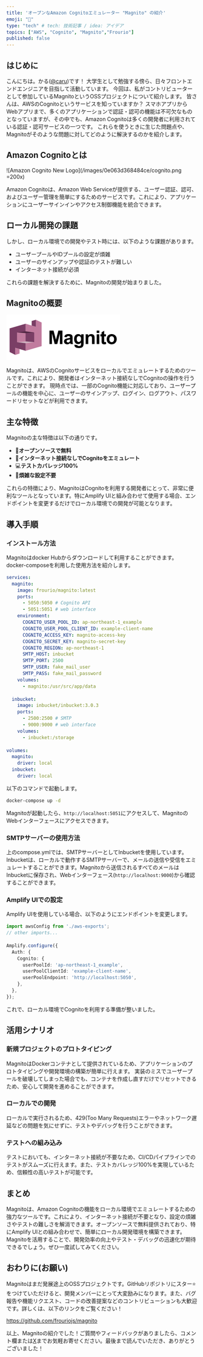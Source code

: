 ```yaml
---
title: 'オープンなAmazon Cognitoエミュレーター "Magnito" の紹介'
emoji: "🔐"
type: "tech" # tech: 技術記事 / idea: アイデア
topics: ["AWS", "Cognito", "Magnito","Frourio"]
published: false
---
```


## はじめに

こんにちは。かる([@caru](https://github.com/caru))です！
大学生として勉強する傍ら、日々フロントエンドエンジニアを目指して活動しています。
今回は、私がコントリビューターとして参加しているMagnitoというOSSプロジェクトについて紹介します。
皆さんは、AWSのCognitoというサービスを知っていますか？
スマホアプリからWebアプリまで、多くのアプリケーションで認証・認可の機能は不可欠なものとなっていますが、その中でも、Amazon Cognitoは多くの開発者に利用されている認証・認可サービスの一つです。
これらを使うときに生じた問題点や、Magnitoがそのような問題に対してどのように解決するのかを紹介します。

## Amazon Cognitoとは

![Amazon Cognito New Logo](/images/0e063d368484ce/cognito.png =200x)

Amazon Cognitoは、Amazon Web Serviceが提供する、ユーザー認証、認可、およびユーザー管理を簡単にするためのサービスです。これにより、アプリケーションにユーザーサインインやアクセス制御機能を統合できます。

## ローカル開発の課題

しかし、ローカル環境での開発やテスト時には、以下のような課題があります。

- ユーザープールやIDプールの設定が煩雑
- ユーザーのサインアップや認証のテストが難しい
- インターネット接続が必須
  
これらの課題を解決するために、Magnitoの開発が始まりました。

## Magnitoの概要

![Magnito](/images/0e063d368484ce/magnito.png)

Magnitoは、AWSのCognitoサービスをローカルでエミュレートするためのツールです。これにより、開発者はインターネット接続なしでCognitoの操作を行うことができます。
現時点では、一部のCognito機能に対応しており、ユーザープールの機能を中心に、ユーザーのサインアップ、ログイン、ログアウト、パスワードリセットなどが利用できます。

## 主な特徴

Magnitoの主な特徴は以下の通りです。

- &#x1F91D;**オープンソースで無料**
- &#x1F50C;**インターネット接続なしでCognitoをエミュレート**
- &#x1F4BB;**テストカバレッジ100%**
- &#x1F527;**煩雑な設定不要**

これらの特徴により、MagnitoはCognitoを利用する開発者にとって、非常に便利なツールとなっています。特にAmplify UIと組み合わせて使用する場合、エンドポイントを変更するだけでローカル環境での開発が可能となります。

## 導入手順

### インストール方法

Magnitoはdocker Hubからダウンロードして利用することができます。
docker-composeを利用した使用方法を紹介します。

```yaml:compose.yml
services:
  magnito:
    image: frourio/magnito:latest
    ports:
      - 5050:5050 # Cognito API
      - 5051:5051 # web interface
    environment:
      COGNITO_USER_POOL_ID: ap-northeast-1_example
      COGNITO_USER_POOL_CLIENT_ID: example-client-name
      COGNITO_ACCESS_KEY: magnito-access-key
      COGNITO_SECRET_KEY: magnito-secret-key
      COGNITO_REGION: ap-northeast-1
      SMTP_HOST: inbucket
      SMTP_PORT: 2500
      SMTP_USER: fake_mail_user
      SMTP_PASS: fake_mail_password
    volumes:
      - magnito:/usr/src/app/data

  inbucket:
    image: inbucket/inbucket:3.0.3
    ports:
      - 2500:2500 # SMTP
      - 9000:9000 # web interface
    volumes:
      - inbucket:/storage

volumes:
  magnito:
    driver: local
  inbucket:
    driver: local
```

以下のコマンドで起動します。

```bash
docker-compose up -d
```

Magnitoが起動したら、`http://localhost:5051`にアクセスして、MagnitoのWebインターフェースにアクセスできます。

### SMTPサーバーの使用方法

上のcompose.ymlでは、SMTPサーバーとしてInbucketを使用しています。Inbucketは、ローカルで動作するSMTPサーバーで、メールの送信や受信をエミュレートすることができます。Magnitoから送信されるすべてのメールはInbucketに保存され、Webインターフェース(`http://localhost:9000`)から確認することができます。

### Amplify UIでの設定

Amplify UIを使用している場合、以下のようにエンドポイントを変更します。

```typescript
import awsConfig from './aws-exports';
// other imports...

Amplify.configure({
  Auth: {
    Cognito: {
      userPoolId: 'ap-northeast-1_example',
      userPoolClientId: 'example-client-name',
      userPoolEndpoint: 'http://localhost:5050',
    },
  },
});
```

これで、ローカル環境でCognitoを利用する準備が整いました。

## 活用シナリオ

### 新規プロジェクトのプロトタイピング

MagnitoはDockerコンテナとして提供されているため、アプリケーションのプロトタイピングや開発環境の構築が簡単に行えます。
実装のミスでユーザープールを破壊してしまった場合でも、コンテナを作成し直すだけでリセットできるため、安心して開発を進めることができます。

### ローカルでの開発

ローカルで実行されるため、429(Too Many Requests)エラーやネットワーク遅延などの問題を気にせずに、テストやデバッグを行うことができます。

### テストへの組み込み

テストにおいても、インターネット接続が不要なため、CI/CDパイプラインでのテストがスムーズに行えます。また、テストカバレッジ100%を実現しているため、信頼性の高いテストが可能です。

## まとめ

Magnitoは、Amazon Cognitoの機能をローカル環境でエミュレートするための強力なツールです。これにより、インターネット接続が不要となり、設定の煩雑さやテストの難しさを解消できます。オープンソースで無料提供されており、特にAmplify UIとの組み合わせで、簡単にローカル開発環境を構築できます。Magnitoを活用することで、開発効率の向上やテスト・デバッグの迅速化が期待できるでしょう。ぜひ一度試してみてください。

## おわりに(お願い)

Magnitoはまだ発展途上のOSSプロジェクトです。GitHubリポジトリにスター&#x2B50;をつけていただけると、開発メンバーにとって大変励みになります。また、バグ報告や機能リクエスト、コードの改善提案などのコントリビューションも大歓迎です。詳しくは、以下のリンクをご覧ください！

https://github.com/frouriojs/magnito

以上、Magnitoの紹介でした！ご質問やフィードバックがありましたら、コメント欄または[X](https://x.com/caru_ini)までお気軽お寄せください。最後まで読んでいただき、ありがとうございました！
